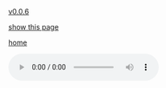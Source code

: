 [v0.0.6](https://github.com/littleflute/a22/edit/master/3/17/readme.md)

[show this page](https://littleflute.github.io/a22/3/17)

[home](..)


<audio controls id="player"> 
  <source src="https://littleflute.github.io/a22/3/17/01 33-01 Contemporary Democracy.mp3" type="audio/mpeg">
Your browser does not support the audio element.
</audio>
<div id="xd"> 
</div>
<script>
var d = document.getElementById("xd"); 
var html = d.innerHTML; 
 
for(var n=1; n<=12; n++)
{	
 	html += fNewBtn(n);

}  
d.innerHTML = html;

var p = document.getElementById("player");
function f(i)
{
    var s = "https://littleflute.github.io/a22/3/17/";
    if(i==1)
    {
    	s +="01 33-01 Contemporary Democracy.mp3";
    }  
    else if(i==2)
    {
    	s +="02 33-02.mp3";
    }
    else if(i==3)
    {
    	s +="03 33-03.mp3";
    } 
    else if(i==7)
    {
    	s +="07 7 Contemporary cultural change.mp3";
    } 
    else if(i==10)
    {
    	s +="10 x.mp3";
    }
    else if(i==11)
    {
    	s +="11 xi.mp3";
    }
    else if(i==12)
    {
    	s +="12 xii.mp3";
    }
    else 
    {
    	if(i<10) 
    	{
    		s += "0";
    	} 
    	s += i;
    	s += " ";
    	s += i;
    	s += ".mp3";
    }
	p.src = s; 
    p.play();
}
function fNewBtn(i)
{
	var rHTML = "";
    rHTML = "<button onclick='f(";
    rHTML += i;
    rHTML += ");'>";
    rHTML += i;
    rHTML += "</button>";
    return rHTML;
}
 
</script>
